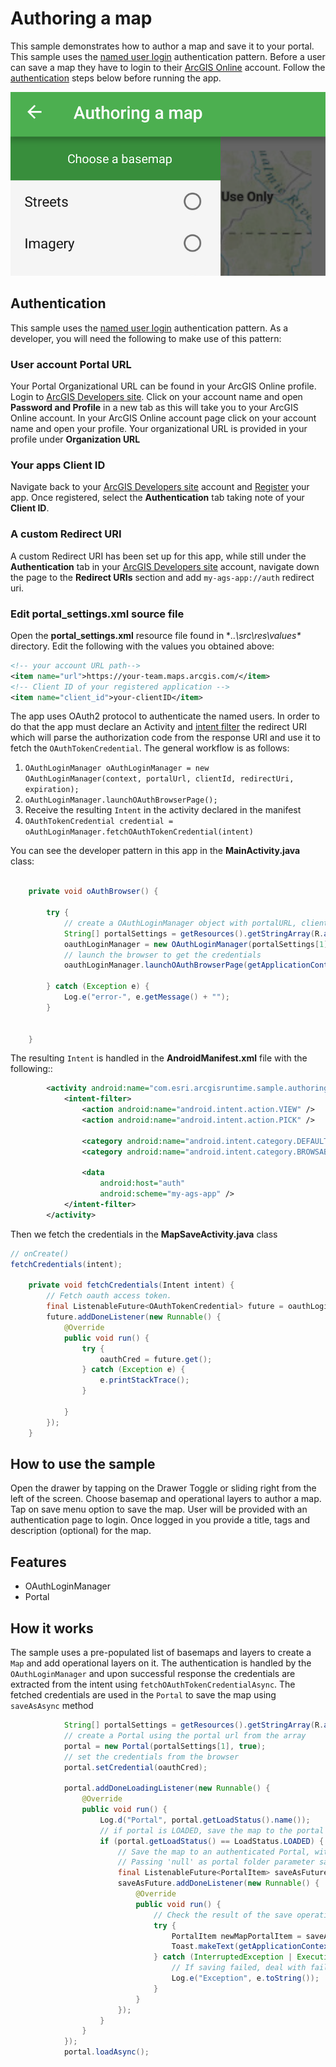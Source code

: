 # Authoring a map
This sample demonstrates how to author a map and save it to your portal. This sample uses the [named user login](https://developers.arcgis.com/authentication/#named-user-login) authentication pattern.  Before a user can save a map they have to login to their [ArcGIS Online](https://www.arcgis.com/) account. Follow the [authentication](#authentication) steps below before running the app.  

![author-map](author-map.png)

## Authentication
This sample uses the [named user login](https://developers.arcgis.com/authentication/#named-user-login) authentication pattern.  As a developer, you will need the following to make use of this pattern:  

### User account **Portal URL**
Your Portal Organizational URL can be found in your ArcGIS Online profile.  Login to [ArcGIS Developers site](http://developers.arcgis.com).  Click on your account name and open **Password and Profile** in a new tab as this will take you to your ArcGIS Online account.  In your ArcGIS Online account page click on your account name and open your profile.  Your organizational URL is provided in your profile under **Organization URL** 

### Your apps **Client ID**
Navigate back to your [ArcGIS Developers site](http://developers.arcgis.com) account and [Register](https://developers.arcgis.com/applications/#/new/) your app.  Once registered, select the **Authentication** tab taking note of your **Client ID**.

### A custom **Redirect URI**

A custom Redirect URI has been set up for this app, while still under the **Authentication** tab in your [ArcGIS Developers site](http://developers.arcgis.com) account, navigate down the page to the **Redirect URIs** section and add `my-ags-app://auth` redirect uri. 

### Edit **portal_settings.xml** source file
Open the **portal_settings.xml** resource file found in **..\src\res\values\** directory.  Edit the following with the values you obtained above:  

```xml
<!-- your account URL path--> 
<item name="url">https://your-team.maps.arcgis.com/</item> 
<!-- Client ID of your registered application --> 
<item name="client_id">your-clientID</item> 
```

The app uses OAuth2 protocol to authenticate the named users.  In order to do that the app must declare an Activity and [intent filter](https://developer.android.com/guide/components/intents-filters.html) the redirect URI which will parse the authorization code from the response URI and use it to fetch the `OAuthTokenCredential`.  The general workflow is as follows: 

1. `OAuthLoginManager oAuthLoginManager = new OAuthLoginManager(context, portalUrl, clientId, redirectUri, expiration);`
2. `oAuthLoginManager.launchOAuthBrowserPage();`
3. Receive the resulting `Intent` in the activity declared in the manifest
4. `OAuthTokenCredential credential = oAuthLoginManager.fetchOAuthTokenCredential(intent)`


You can see the developer pattern in this app in the **MainActivity.java** class:

```java

    private void oAuthBrowser() {

        try {
            // create a OAuthLoginManager object with portalURL, clientID, redirectUri and expiration
            String[] portalSettings = getResources().getStringArray(R.array.portal);
            oauthLoginManager = new OAuthLoginManager(portalSettings[1], portalSettings[2], portalSettings[3], 0);
            // launch the browser to get the credentials
            oauthLoginManager.launchOAuthBrowserPage(getApplicationContext());

        } catch (Exception e) {
            Log.e("error-", e.getMessage() + "");
        }


    }
```


The resulting `Intent` is handled in the **AndroidManifest.xml** file with the following::

```xml
        <activity android:name="com.esri.arcgisruntime.sample.authoringamap.MapSaveActivity">
            <intent-filter>
                <action android:name="android.intent.action.VIEW" />
                <action android:name="android.intent.action.PICK" />

                <category android:name="android.intent.category.DEFAULT" />
                <category android:name="android.intent.category.BROWSABLE" />

                <data
                    android:host="auth"
                    android:scheme="my-ags-app" />
            </intent-filter>
        </activity>

```

Then we fetch the credentials in the **MapSaveActivity.java** class

```java
// onCreate()
fetchCredentials(intent);

    private void fetchCredentials(Intent intent) {
        // Fetch oauth access token.
        final ListenableFuture<OAuthTokenCredential> future = oauthLoginManager.fetchOAuthTokenCredentialAsync(intent);
        future.addDoneListener(new Runnable() {
            @Override
            public void run() {
                try {
                    oauthCred = future.get();
                } catch (Exception e) {
                    e.printStackTrace();
                }

            }
        });
    }

```

## How to use the sample
Open the drawer by tapping on the Drawer Toggle or sliding right from the left of the screen. Choose basemap and operational layers to author a map. Tap on save menu option to save the map. User will be provided with an authentication page to login.  Once logged in you provide a title, tags and description (optional) for the map.

## Features
* OAuthLoginManager
* Portal

## How it works
The sample uses a pre-populated list of basemaps and layers to create a ```Map``` and add operational layers on it. The authentication is handled by the ```OAuthLoginManager``` and upon successful response the credentials are extracted from the intent using ```fetchOAuthTokenCredentialAsync```. The fetched credentials are used in the ```Portal``` to save the map using ```saveAsAsync``` method

```java
            String[] portalSettings = getResources().getStringArray(R.array.portal);
            // create a Portal using the portal url from the array
            portal = new Portal(portalSettings[1], true);
            // set the credentials from the browser
            portal.setCredential(oauthCred);

            portal.addDoneLoadingListener(new Runnable() {
                @Override
                public void run() {
                    Log.d("Portal", portal.getLoadStatus().name());
                    // if portal is LOADED, save the map to the portal
                    if (portal.getLoadStatus() == LoadStatus.LOADED) {
                        // Save the map to an authenticated Portal, with specified title, tags, description, and thumbnail.
                        // Passing 'null' as portal folder parameter saves this to users root folder.
                        final ListenableFuture<PortalItem> saveAsFuture = MainActivity.mMap.saveAsAsync(portal, null, mTitle, mTagsList, mDescription, null);
                        saveAsFuture.addDoneListener(new Runnable() {
                            @Override
                            public void run() {
                                // Check the result of the save operation.
                                try {
                                    PortalItem newMapPortalItem = saveAsFuture.get();
                                    Toast.makeText(getApplicationContext(), getString(R.string.map_successful), Toast.LENGTH_SHORT).show();
                                } catch (InterruptedException | ExecutionException e) {
                                    // If saving failed, deal with failure depending on the cause...
                                    Log.e("Exception", e.toString());
                                }
                            }
                        });
                    }
                }
            });
            portal.loadAsync();
```
